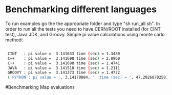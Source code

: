 # Benchmarking different languages

To run examples go the the appropriate folder and
type "sh run_all.sh". In order to run all the tests
you need to have CERN/ROOT installed (for CINT test),
Java JDK, and Groovy. 
Simple pi value calculations using monte carlo method:

```bash

 CINT   : pi value =  3.141633 time (sec) = 1.3480
 C++    : pi value =  3.141698 time (sec) = 2.0960
 C++    : pi value =  3.141698 time (sec) = 1.4741
 JAVA   : pi value =  3.141518 time (sec) = 1.2111
 GROOVY : pi value =  3.141373 time (sec) = 1.4722
 ('PYTHON : pi value = ', 3.14170084, '  time (sec) = ', 47.20268702507019)

```

#Benchmarking Map evaluations


